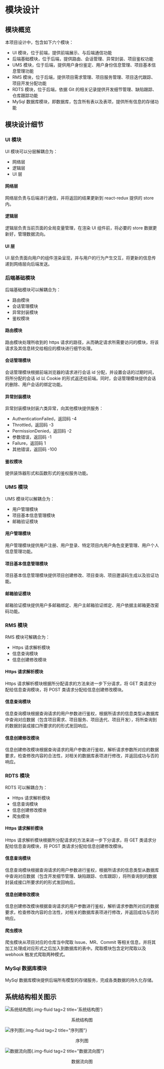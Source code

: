 # 模块设计

## 模块概览

本项目设计中，包含如下六个模块：

+ UI 模块，位于前端，提供前端展示、与后端通信功能
+ 后端基础模块，位于后端，提供路由、会话管理、异常封装、项目鉴权功能
+ UMS 模块，位于后端，提供用户身份鉴定、用户身份信息管理、项目基本信息管理功能
+ RMS 模块，位于后端，提供项目需求管理、项目服务管理、项目迭代跟踪、项目开发分配功能
+ RDTS 模块，位于后端，依据 Git 的相关记录提供开发细节管理、缺陷跟踪、仓库跟踪功能
+ MySql 数据库模块，即数据库，包含所有表以及表项，提供所有信息的存储功能

## 模块设计细节

### UI 模块

UI 模块可以分层解耦合为：

+ 网络层
+ 逻辑层
+ UI 层

#### 网络层

网络层负责与后端进行通信，并将返回的结果更新到 react-redux 提供的 store 内。

#### 逻辑层

逻辑层负责当前页面的全局变量管理，在渲染 UI 组件前，将必要的 store 数据更新好，管理数据流向。

#### UI 层

UI 层负责面向用户的组件渲染呈现，并与用户的行为产生交互，将更新的信息传递到网络层向后端发送。

### 后端基础模块

后端基础模块可以解耦合为：

+ 路由模块
+ 会话管理模块
+ 异常封装模块
+ 鉴权模块

#### 路由模块

路由模块处理所收到的 https 请求的路径，从而确定请求所需要访问的模块，将该请求及其信息转交给相应的模块进行细节处理。

#### 会话管理模块

会话管理模块根据前端浏览器的请求进行会话 id 分配，并设置会话的过期时间，将所分配的会话 id 以 Cookie 的形式返还给前端。同时，会话管理模块提供会话的删除、用户会话的绑定功能。

#### 异常封装模块

异常封装模块封装六类异常，向其他模块提供服务：

+ AuthenticationFailed，返回码 -4
+ Throttled，返回码 -3
+ PermissionDenied，返回码 -2
+ 参数错误，返回码 -1
+ Failure，返回码 1
+ 其他错误，返回码 -100

#### 鉴权模块

提供装饰器形式和函数形式的鉴权服务功能。


### UMS 模块

UMS 模块可以解耦合为：

+ 用户管理模块
+ 项目基本信息管理模块
+ 邮箱验证模块

#### 用户管理模块

用户管理模块提供用户注册、用户登录、特定项目内用户角色变更管理、用户个人信息管理功能。

#### 项目基本信息管理模块

项目基本信息管理模块提供项目创建修改、项目查询、项目邀请码生成以及验证功能。

#### 邮箱验证模块

邮箱验证模块提供用户多邮箱绑定、用户主邮箱验证绑定、用户依据主邮箱更改密码功能。

### RMS 模块

RMS 模块可解耦合为：

+ Https 请求解析模块
+ 信息查询模块
+ 信息创建修改模块

#### Https 请求解析模块

Https 请求解析模块根据所分配请求的方法来进一步下分请求，将 GET 类请求分配给信息查询模块，将 POST 类请求分配给信息创建修改模块。

#### 信息查询模块

信息查询模块根据查询请求的用户参数进行鉴权，根据所请求的信息类型从数据库中查询对应数据（包含项目需求、项目服务、项目迭代、项目开发），将所查询到的数据封装成接口所要求的的形式发回响应。

#### 信息创建修改模块

信息创建修改模块根据查询请求的用户参数进行鉴权，解析请求参数所对应的数据要求，检查修改内容的合法性，对相关的数据库表项进行修改，并返回成功与否的响应。

### RDTS 模块

RDTS 可以解耦合为：

+ Https 请求解析模块
+ 信息查询模块
+ 信息创建修改模块
+ 爬虫模块

#### Https 请求解析模块

Https 请求解析模块根据所分配请求的方法来进一步下分请求，将 GET 类请求分配给信息查询模块，将 POST 类请求分配给信息创建修改模块。

#### 信息查询模块

信息查询模块根据查询请求的用户参数进行鉴权，根据所请求的信息类型从数据库中查询对应数据（包含开发细节管理、缺陷跟踪、仓库跟踪），将所查询到的数据封装成接口所要求的的形式发回响应。

#### 信息创建修改模块

信息创建修改模块根据查询请求的用户参数进行鉴权，解析请求参数所对应的数据要求，检查修改内容的合法性，对相关的数据库表项进行修改，并返回成功与否的响应。

#### 爬虫模块

爬虫模块从项目对应的仓库当中爬取 Issue、MR、Commit 等相关信息，并将其加工处理成对应形式之后加入到数据库的表中。爬取模块包含定时爬取以及 webhook 触发式爬取两种模式。

### MySql 数据库模块

MySql 数据库模块提供后端所有模型的存储服务，完成各类数据的持久化存储。


## 系统结构相关图示

![系统结构图](https://s2.loli.net/2022/04/27/l5vKwrp7xI1YmEA.png){.img-fluid tag=2 title='系统结构图'}

<center>系统结构图</center>

![序列图](https://s2.loli.net/2022/04/27/bRiw8sMBWLpV2lX.png){.img-fluid tag=2 title="序列图"}

<center>序列图</center>

![数据流向图](https://s2.loli.net/2022/04/27/vqli32QMTsJ4Dko.png){.img-fluid tag=2 title="数据流向图"}

<center>数据流向图</center>
